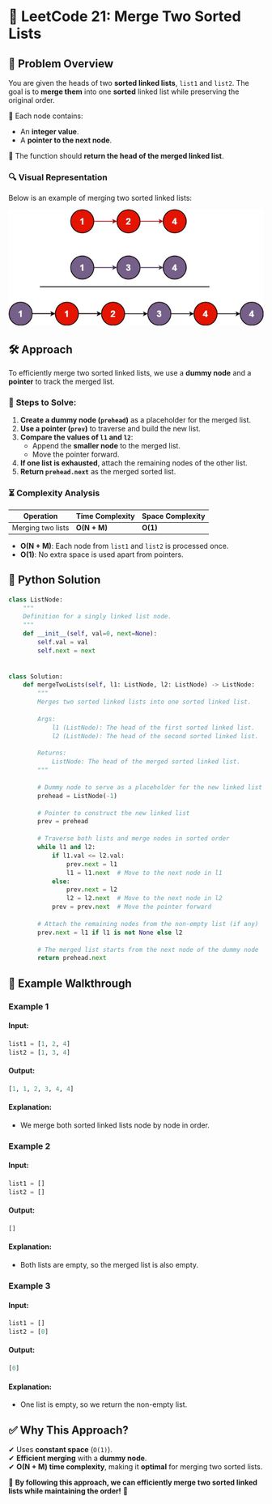 # 🔗 **LeetCode 21: Merge Two Sorted Lists**

## 📌 **Problem Overview**
You are given the heads of two **sorted linked lists**, `list1` and `list2`. The goal is to **merge them** into one **sorted** linked list while preserving the original order.

🔹 Each node contains:
- An **integer value**.
- A **pointer to the next node**.

🔹 The function should **return the head of the merged linked list**.

### 🔍 **Visual Representation**
Below is an example of merging two sorted linked lists:

<img src="images/merge.jpg" alt="Merging Two Sorted Lists" width="600"/>

## 🛠 **Approach**
To efficiently merge two sorted linked lists, we use a **dummy node** and a **pointer** to track the merged list.

### 🚀 **Steps to Solve:**
1. **Create a dummy node (`prehead`)** as a placeholder for the merged list.
2. **Use a pointer (`prev`)** to traverse and build the new list.
3. **Compare the values of `l1` and `l2`**:
   - Append the **smaller node** to the merged list.
   - Move the pointer forward.
4. **If one list is exhausted**, attach the remaining nodes of the other list.
5. **Return `prehead.next`** as the merged sorted list.

### ⏳ **Complexity Analysis**
| Operation | Time Complexity | Space Complexity |
|-----------|----------------|------------------|
| Merging two lists | **O(N + M)** | **O(1)** |

- **O(N + M)**: Each node from `list1` and `list2` is processed once.
- **O(1)**: No extra space is used apart from pointers.

## 🚀 **Python Solution**
```python
class ListNode:
    """
    Definition for a singly linked list node.
    """
    def __init__(self, val=0, next=None):
        self.val = val
        self.next = next


class Solution:
    def mergeTwoLists(self, l1: ListNode, l2: ListNode) -> ListNode:
        """
        Merges two sorted linked lists into one sorted linked list.

        Args:
            l1 (ListNode): The head of the first sorted linked list.
            l2 (ListNode): The head of the second sorted linked list.

        Returns:
            ListNode: The head of the merged sorted linked list.
        """

        # Dummy node to serve as a placeholder for the new linked list
        prehead = ListNode(-1)

        # Pointer to construct the new linked list
        prev = prehead

        # Traverse both lists and merge nodes in sorted order
        while l1 and l2:
            if l1.val <= l2.val:
                prev.next = l1
                l1 = l1.next  # Move to the next node in l1
            else:
                prev.next = l2
                l2 = l2.next  # Move to the next node in l2
            prev = prev.next  # Move the pointer forward

        # Attach the remaining nodes from the non-empty list (if any)
        prev.next = l1 if l1 is not None else l2

        # The merged list starts from the next node of the dummy node
        return prehead.next
```

## 📌 **Example Walkthrough**

### **Example 1**
#### **Input:**
```python
list1 = [1, 2, 4]
list2 = [1, 3, 4]
```
#### **Output:**
```python
[1, 1, 2, 3, 4, 4]
```
#### **Explanation:**
- We merge both sorted linked lists node by node in order.

### **Example 2**
#### **Input:**
```python
list1 = []
list2 = []
```
#### **Output:**
```python
[]
```
#### **Explanation:**
- Both lists are empty, so the merged list is also empty.

### **Example 3**
#### **Input:**
```python
list1 = []
list2 = [0]
```
#### **Output:**
```python
[0]
```
#### **Explanation:**
- One list is empty, so we return the non-empty list.

## ✅ **Why This Approach?**
✔ Uses **constant space** (`O(1)`).  
✔ **Efficient merging** with a **dummy node**.  
✔ **O(N + M) time complexity**, making it **optimal** for merging two sorted lists.

🔗 **By following this approach, we can efficiently merge two sorted linked lists while maintaining the order!** 🚀
